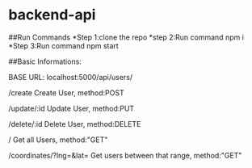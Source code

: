 # backend-api

##Run Commands
*Step 1:clone the repo 
*step 2:Run command npm i
*Step 3:Run command npm start

##Basic Informations:

BASE URL: localhost:5000/api/users/

/create
Create User,
method:POST

/update/:id
Update User,
method:PUT


/delete/:id
Delete User,
method:DELETE


/
Get all Users,
method:"GET"

/coordinates/?lng=<value>&lat=<value>
 Get users between that range,
  method:"GET"




